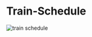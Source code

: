 # Train-Schedule

![train schedule](https://user-images.githubusercontent.com/33872841/42405936-2f84315c-816c-11e8-8b05-123e23a93d20.png)
